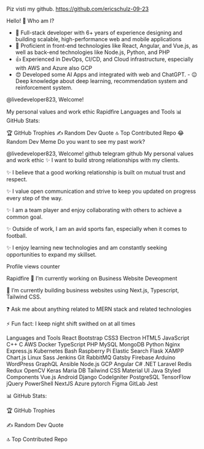Piz visti my github. https://github.com/ericschulz-09-23

Hello! 👋 Who am I?

- 🔭 Full-stack developer with 6+ years of experience designing and building scalable, high-performance web and mobile applications
- 🌱 Proficient in front-end technologies like React, Angular, and Vue.js, as well as back-end technologies like Node.js, Python, and PHP
- 👍 Experienced in DevOps, CI/CD, and Cloud infrastructure, especially with AWS and Azure also GCP
- 😍 Developed some AI Apps and integrated with web and ChatGPT. - 😉 Deep knowledge about deep learning, recommendation system and reinforcement system.

@livedeveloper823, Welcome!

My personal values and work ethic
Rapidfire
Languages and Tools
📊 GitHub Stats:

🏆 GitHub Trophies
✍️ Random Dev Quote
🔝 Top Contributed Repo
😂 Random Dev Meme
Do you want to see my past work?

@livedeveloper823, Welcome!
github telegram github
My personal values and work ethic
✨ I want to build strong relationships with my clients.

✨ I believe that a good working relationship is built on mutual trust and respect.

✨ I value open communication and strive to keep you updated on progress every step of the way.

✨ I am a team player and enjoy collaborating with others to achieve a common goal.

✨ Outside of work, I am an avid sports fan, especially when it comes to football.

✨ I enjoy learning new technologies and am constantly seeking opportunities to expand my skillset.


Profile views counter


Rapidfire
🔭 I’m currently working on Business Website Deveopment

🌱 I’m currently building business websites using Next.js, Typescript, Tailwind CSS.

❓ Ask me about anything related to MERN stack and related technologies

⚡ Fun fact: I keep night shift swithed on at all times


Languages and Tools
React Bootstrap CSS3 Electron HTML5 JavaScript C++ C AWS Docker TypeScript PHP MySQL MongoDB Python Nginx Express.js Kubernetes Bash Raspberry Pi Elastic Search Flask XAMPP Chart.js Linux Sass Jenkins Git RabbitMQ Gatsby Firebase Arduino WordPress GraphQL Ansible Node.js GCP Angular C# .NET Laravel Redis Redux OpenCV Keras Maria DB Tailwind CSS Material UI Java Styled Components Vue.js Android Django CodeIgniter PostgreSQL TensorFlow jQuery PowerShell NextJS Azure pytorch Figma GitLab Jest

📊 GitHub Stats:




🏆 GitHub Trophies


✍️ Random Dev Quote


🔝 Top Contributed Repo

